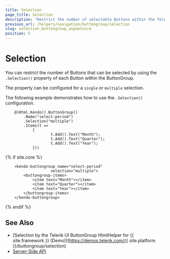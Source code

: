 ```yaml
---
title: Selection
page_title: Selection
description: "Restrict the number of selectable Buttons within the Telerik UI ButtonGroup component for {{ site.framework }}."
previous_url: /helpers/navigation/buttongroup/selection
slug: selection_buttongroup_aspnetcore
position: 5
---
```


# Selection

You can restrict the number of Buttons that can be selected by using the `.Selection()` property of each Button within the ButtonGroup.

The property can be configured for a `single` or `multiple` selection.

The following example demonstrates how to use the `.Selection()` configuration.

```HtmlHelper
    @(Html.Kendo().ButtonGroup()
        .Name("select-period")
        .Selection("multiple")
        .Items(t =>
            {
                    t.Add().Text("Month");
                    t.Add().Text("Quarter");
                    t.Add().Text("Year");
            }))
```
{% if site.core %}
```TagHelper
    <kendo-buttongroup name="select-period"
                    selection="multiple">
        <buttongroup-items>
            <item text="Month"></item>
            <item text="Quarter"></item>
            <item text="Year"></item>
        </buttongroup-items>
    </kendo-buttongroup>
```
{% endif %}

## See Also

* [Selection by the Telerik UI ButtonGroup HtmlHelper for {{ site.framework }} (Demo)](https://demos.telerik.com/{{ site.platform }}/buttongroup/selection)
* [Server-Side API](/api/buttongroup)
